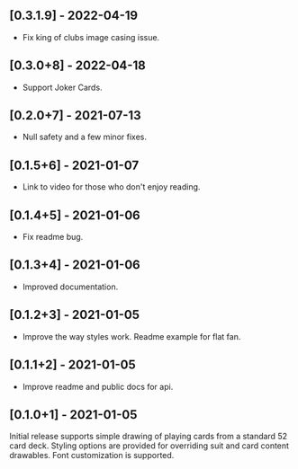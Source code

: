 
## [0.3.1.9] - 2022-04-19

- Fix king of clubs image casing issue.

## [0.3.0+8] - 2022-04-18

- Support Joker Cards.

## [0.2.0+7] - 2021-07-13

- Null safety and a few minor fixes.

## [0.1.5+6] - 2021-01-07

- Link to video for those who don't enjoy reading.

## [0.1.4+5] - 2021-01-06

- Fix readme bug.

## [0.1.3+4] - 2021-01-06

- Improved documentation.

## [0.1.2+3] - 2021-01-05

- Improve the way styles work. Readme example for flat fan.

## [0.1.1+2] - 2021-01-05

- Improve readme and public docs for api.

## [0.1.0+1] - 2021-01-05

Initial release supports simple drawing of playing cards from a standard 52 card deck. Styling options are provided for overriding suit and card content drawables. Font customization is supported.
